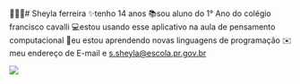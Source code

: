 💁🏻‍♀️# Sheyla ferreira
✨tenho 14 anos
📚sou aluno do 1° Ano do colégio francisco cavalli
💻estou usando esse aplicativo na aula de pensamento computacional
🌝eu estou aprendendo novas linguagens de programação
✉️meu endereço de E-mail e s.sheyla@escola.pr.gov.br










![](https://media0.giphy.com/media/v1.Y2lkPTc5MGI3NjExeGUyNmppZTViOGt1bjVqZTU3cGZxdDA3emdmdzV1eHZhMm5lczg0eSZlcD12MV9pbnRlcm5hbF9naWZfYnlfaWQmY3Q9Zw/g4ODNTnpEBrmsghYtD/giphy.gif)
